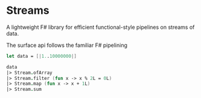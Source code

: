 Streams
=======

A lightweight F# library for efficient functional-style pipelines on streams of data. 

The surface api follows the familiar F# pipelining
```fsharp
let data = [|1..10000000|]

data
|> Stream.ofArray
|> Stream.filter (fun x -> x % 2L = 0L)
|> Stream.map (fun x -> x + 1L)
|> Stream.sum

```
